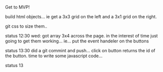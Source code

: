 Get to MVP! 

build html objects... 
ie get a 3x3 grid on the left and
a 3x1 grid on the right.

git css to size them.. 

status 12:30 wed: 
	got array 3x4 across the page. in the interest of time just going to get them working...
ie... put the event handeler on the buttons

status 13:30 did a git commint and push... 
	click on button returns the id of the button.
	time to write some javascript code...	

status 	13
	
	
	
